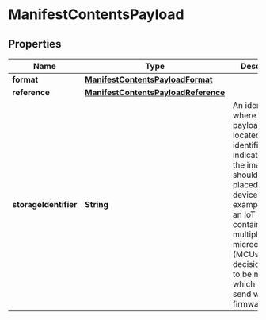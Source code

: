 
# ManifestContentsPayload

## Properties
Name | Type | Description | Notes
------------ | ------------- | ------------- | -------------
**format** | [**ManifestContentsPayloadFormat**](ManifestContentsPayloadFormat.md) |  |  [optional]
**reference** | [**ManifestContentsPayloadReference**](ManifestContentsPayloadReference.md) |  |  [optional]
**storageIdentifier** | **String** | An identifier for where the payload is to be located. This identifier indicates where the image should be placed on the device. For example, when an IoT device contains multiple microcontrollers (MCUs) and the decision needs to be made to which MCU to send which firmware image. |  [optional]



